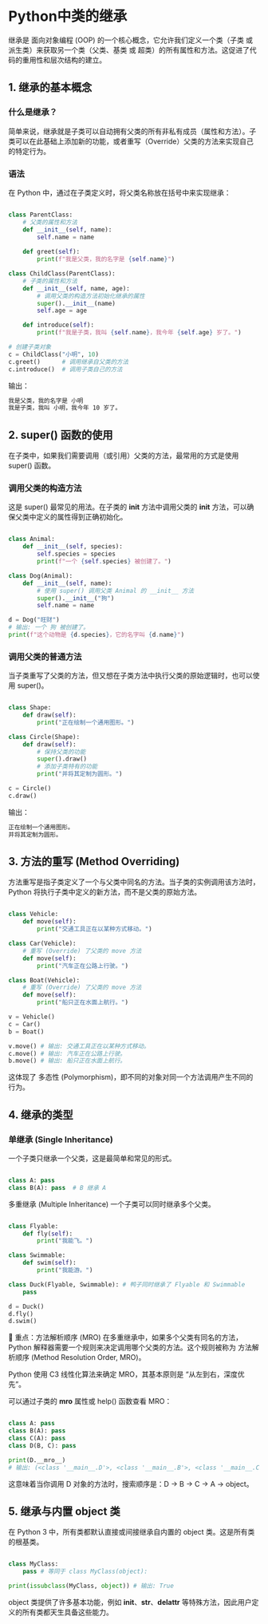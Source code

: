 # Python中类的继承

继承是 面向对象编程 (OOP) 的一个核心概念，它允许我们定义一个类（子类 或 派生类）来获取另一个类（父类、基类 或 超类）的所有属性和方法。这促进了代码的重用性和层次结构的建立。

## 1. 继承的基本概念
### 什么是继承？
简单来说，继承就是子类可以自动拥有父类的所有非私有成员（属性和方法）。子类可以在此基础上添加新的功能，或者重写（Override）父类的方法来实现自己的特定行为。

### 语法
在 Python 中，通过在子类定义时，将父类名称放在括号中来实现继承：

```Python

class ParentClass:
    # 父类的属性和方法
    def __init__(self, name):
        self.name = name
    
    def greet(self):
        print(f"我是父类，我的名字是 {self.name}")

class ChildClass(ParentClass):
    # 子类的属性和方法
    def __init__(self, name, age):
        # 调用父类的构造方法初始化继承的属性
        super().__init__(name)
        self.age = age

    def introduce(self):
        print(f"我是子类，我叫 {self.name}，我今年 {self.age} 岁了。")

# 创建子类对象
c = ChildClass("小明", 10)
c.greet()      # 调用继承自父类的方法
c.introduce()  # 调用子类自己的方法
```
输出：
```bash
我是父类，我的名字是 小明
我是子类，我叫 小明，我今年 10 岁了。
```
## 2. super() 函数的使用
在子类中，如果我们需要调用（或引用）父类的方法，最常用的方式是使用 super() 函数。

### 调用父类的构造方法
这是 super() 最常见的用法。在子类的 __init__ 方法中调用父类的 __init__ 方法，可以确保父类中定义的属性得到正确初始化。

```Python

class Animal:
    def __init__(self, species):
        self.species = species
        print(f"一个 {self.species} 被创建了。")

class Dog(Animal):
    def __init__(self, name):
        # 使用 super() 调用父类 Animal 的 __init__ 方法
        super().__init__("狗") 
        self.name = name

d = Dog("旺财")
# 输出: 一个 狗 被创建了。
print(f"这个动物是 {d.species}，它的名字叫 {d.name}")
```
### 调用父类的普通方法
当子类重写了父类的方法，但又想在子类方法中执行父类的原始逻辑时，也可以使用 super()。

```Python

class Shape:
    def draw(self):
        print("正在绘制一个通用图形。")

class Circle(Shape):
    def draw(self):
        # 保持父类的功能
        super().draw() 
        # 添加子类特有的功能
        print("并将其定制为圆形。")

c = Circle()
c.draw()
```
输出：
```bash
正在绘制一个通用图形。
并将其定制为圆形。
```
## 3. 方法的重写 (Method Overriding)
方法重写是指子类定义了一个与父类中同名的方法。当子类的实例调用该方法时，Python 将执行子类中定义的新方法，而不是父类的原始方法。

```Python

class Vehicle:
    def move(self):
        print("交通工具正在以某种方式移动。")

class Car(Vehicle):
    # 重写 (Override) 了父类的 move 方法
    def move(self):
        print("汽车正在公路上行驶。")

class Boat(Vehicle):
    # 重写 (Override) 了父类的 move 方法
    def move(self):
        print("船只正在水面上航行。")

v = Vehicle()
c = Car()
b = Boat()

v.move() # 输出: 交通工具正在以某种方式移动。
c.move() # 输出: 汽车正在公路上行驶。
b.move() # 输出: 船只正在水面上航行。
```
这体现了 多态性 (Polymorphism)，即不同的对象对同一个方法调用产生不同的行为。

## 4. 继承的类型
### 单继承 (Single Inheritance)
一个子类只继承一个父类，这是最简单和常见的形式。

```Python

class A: pass
class B(A): pass  # B 继承 A
```
多重继承 (Multiple Inheritance)
一个子类可以同时继承多个父类。

```Python

class Flyable:
    def fly(self):
        print("我能飞。")

class Swimmable:
    def swim(self):
        print("我能游。")

class Duck(Flyable, Swimmable): # 鸭子同时继承了 Flyable 和 Swimmable
    pass

d = Duck()
d.fly()
d.swim()
```
📌 重点：方法解析顺序 (MRO)
在多重继承中，如果多个父类有同名的方法，Python 解释器需要一个规则来决定调用哪个父类的方法。这个规则被称为 方法解析顺序 (Method Resolution Order, MRO)。

Python 使用 C3 线性化算法来确定 MRO，其基本原则是 “从左到右，深度优先”。

可以通过子类的 __mro__ 属性或 help() 函数查看 MRO：

```Python

class A: pass
class B(A): pass
class C(A): pass
class D(B, C): pass

print(D.__mro__)
# 输出: (<class '__main__.D'>, <class '__main__.B'>, <class '__main__.C'>, <class '__main__.A'>, <class 'object'>)
```
这意味着当你调用 D 对象的方法时，搜索顺序是：D -> B -> C -> A -> object。

## 5. 继承与内置 object 类
在 Python 3 中，所有类都默认直接或间接继承自内置的 object 类。这是所有类的根基类。

```Python

class MyClass:
    pass # 等同于 class MyClass(object):

print(issubclass(MyClass, object)) # 输出: True
```
object 类提供了许多基本功能，例如 __init__、__str__、__delattr__ 等特殊方法，因此用户定义的所有类都天生具备这些能力。
